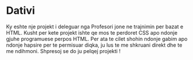 # Dativi
Ky eshte nje projekt i deleguar nga Profesori jone ne trajnimin per bazat e HTML. 
Kusht per kete projekt ishte qe mos te perdoret CSS apo ndonje gjuhe programuese perpos HTML. 
Per ata te cilet shohin ndonje gabim apo ndonje hapsire per te permisuar diqka, ju lus te me shkruani direkt dhe te me ndihmoni. Shpresoj se do ju pelqej projekti !
